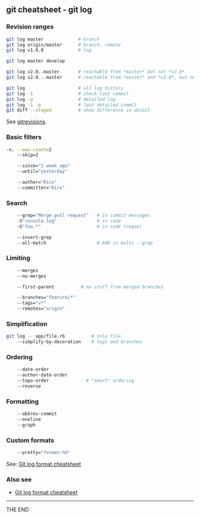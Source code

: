## git cheatsheet - git log

### Revision ranges

```bash
git log master             # branch
git log origin/master      # branch, remote
git log v1.0.0             # tag

git log master develop

git log v2.0..master       # reachable from *master* but not *v2.0*
git log v2.0...master      # reachable from *master* and *v2.0*, but not both

git log                    # all log history
git log -1                 # check last commit
git log -p                 # detailed log
git log -1 -p              # last detailed commit
git diff --staged          # show difference in detail
```

See [gitrevisions](./git-revisions.md).

### Basic filters

```bash
-n, --max-count=2
    --skip=2
```

```bash
    --since="1 week ago"
    --until="yesterday"
```

```bash
    --author="Rico"
    --committer="Rico"
```

### Search

```bash
    --grep="Merge pull request"   # in commit messages
    -S"console.log"               # in code
    -G"foo.*"                     # in code (regex)
```

```bash
    --invert-grep
    --all-match                   # AND in multi --grep
```

### Limiting

```bash
    --merges
    --no-merges
```

```bash
    --first-parent          # no stuff from merged branches
```

```bash
    --branches="feature/*"
    --tags="v*"
    --remotes="origin"
```

### Simplification

```bash
git log -- app/file.rb          # only file
    --simplify-by-decoration    # tags and branches
```

### Ordering

```bash
    --date-order
    --author-date-order
    --topo-order              # "smart" ordering
    --reverse
```

### Formatting

```bash
    --abbrev-commit
    --oneline
    --graph
```

### Custom formats

```bash
    --pretty="format:%H"
```

See: [Git log format cheatsheet](./git-log-format.md)

### Also see

- [Git log format cheatsheet](./git-log-format.md)

---

THE END
